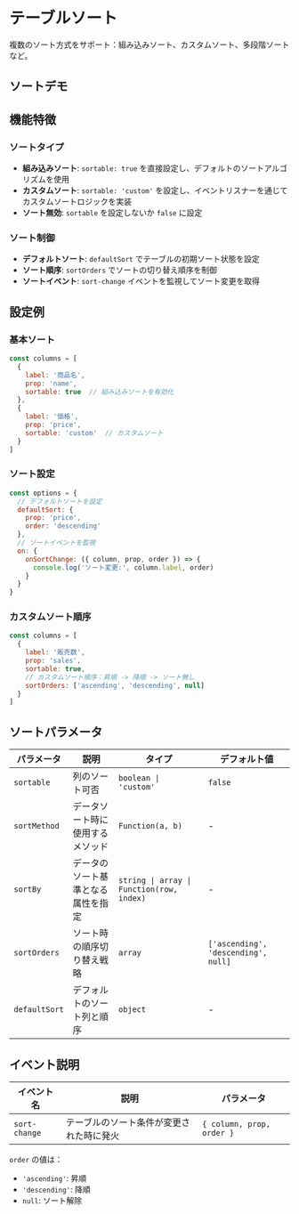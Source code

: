 # テーブルソート

複数のソート方式をサポート：組み込みソート、カスタムソート、多段階ソートなど。

## ソートデモ

<DemoPreview dir="demos/ma-table/sorting" />

## 機能特徴

### ソートタイプ
- **組み込みソート**: `sortable: true` を直接設定し、デフォルトのソートアルゴリズムを使用
- **カスタムソート**: `sortable: 'custom'` を設定し、イベントリスナーを通じてカスタムソートロジックを実装
- **ソート無効**: `sortable` を設定しないか `false` に設定

### ソート制御
- **デフォルトソート**: `defaultSort` でテーブルの初期ソート状態を設定
- **ソート順序**: `sortOrders` でソートの切り替え順序を制御
- **ソートイベント**: `sort-change` イベントを監視してソート変更を取得

## 設定例

### 基本ソート
```javascript
const columns = [
  { 
    label: '商品名', 
    prop: 'name', 
    sortable: true  // 組み込みソートを有効化
  },
  { 
    label: '価格', 
    prop: 'price', 
    sortable: 'custom'  // カスタムソート
  }
]
```

### ソート設定
```javascript
const options = {
  // デフォルトソートを設定
  defaultSort: { 
    prop: 'price', 
    order: 'descending' 
  },
  // ソートイベントを監視
  on: {
    onSortChange: ({ column, prop, order }) => {
      console.log('ソート変更:', column.label, order)
    }
  }
}
```

### カスタムソート順序
```javascript
const columns = [
  { 
    label: '販売数', 
    prop: 'sales', 
    sortable: true,
    // カスタムソート順序：昇順 -> 降順 -> ソート無し
    sortOrders: ['ascending', 'descending', null]
  }
]
```

## ソートパラメータ

| パラメータ | 説明 | タイプ | デフォルト値 |
|-----|------|-----|--------|
| `sortable` | 列のソート可否 | `boolean \| 'custom'` | `false` |
| `sortMethod` | データソート時に使用するメソッド | `Function(a, b)` | - |
| `sortBy` | データのソート基準となる属性を指定 | `string \| array \| Function(row, index)` | - |
| `sortOrders` | ソート時の順序切り替え戦略 | `array` | `['ascending', 'descending', null]` |
| `defaultSort` | デフォルトのソート列と順序 | `object` | - |

## イベント説明

| イベント名 | 説明 | パラメータ |
|-------|------|------|
| `sort-change` | テーブルのソート条件が変更された時に発火 | `{ column, prop, order }` |

`order` の値は：
- `'ascending'`: 昇順
- `'descending'`: 降順  
- `null`: ソート解除